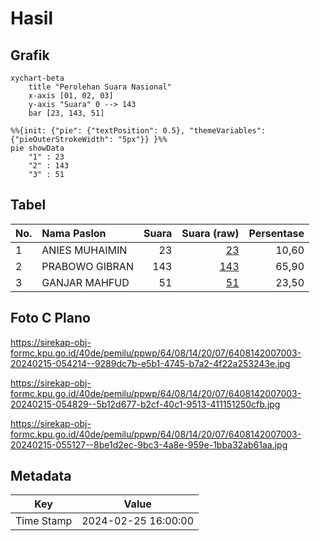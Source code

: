 # Hasil

## Grafik

```mermaid
xychart-beta
    title "Perolehan Suara Nasional"
    x-axis [01, 02, 03]
    y-axis "Suara" 0 --> 143
    bar [23, 143, 51]
```

```mermaid
%%{init: {"pie": {"textPosition": 0.5}, "themeVariables": {"pieOuterStrokeWidth": "5px"}} }%%
pie showData
    "1" : 23
    "2" : 143
    "3" : 51
```

## Tabel

| No. | Nama Paslon    | Suara | Suara (raw) | Persentase |
|:--- |:-------------- | -----:| -----------:| ----------:|
| 1   | ANIES MUHAIMIN | 23    | [23][p-1]   | 10,60      |
| 2   | PRABOWO GIBRAN | 143   | [143][p-2]  | 65,90      |
| 3   | GANJAR MAHFUD  | 51    | [51][p-3]   | 23,50      |


[p-1]: https://github.com/gigit-pemilu/pemilu-2024/blob/main/pilpres/hitung-suara/sub/64-kalimantan-timur/sub/08-kutai-timur/sub/14-rantau-pulung/sub/2007-kebon-agung/sub/003-tps/sub/paslon-1.txt
[p-2]: https://github.com/gigit-pemilu/pemilu-2024/blob/main/pilpres/hitung-suara/sub/64-kalimantan-timur/sub/08-kutai-timur/sub/14-rantau-pulung/sub/2007-kebon-agung/sub/003-tps/sub/paslon-2.txt
[p-3]: https://github.com/gigit-pemilu/pemilu-2024/blob/main/pilpres/hitung-suara/sub/64-kalimantan-timur/sub/08-kutai-timur/sub/14-rantau-pulung/sub/2007-kebon-agung/sub/003-tps/sub/paslon-3.txt

## Foto C Plano

https://sirekap-obj-formc.kpu.go.id/40de/pemilu/ppwp/64/08/14/20/07/6408142007003-20240215-054214--9289dc7b-e5b1-4745-b7a2-4f22a253243e.jpg

https://sirekap-obj-formc.kpu.go.id/40de/pemilu/ppwp/64/08/14/20/07/6408142007003-20240215-054829--5b12d677-b2cf-40c1-9513-411151250cfb.jpg

https://sirekap-obj-formc.kpu.go.id/40de/pemilu/ppwp/64/08/14/20/07/6408142007003-20240215-055127--8be1d2ec-9bc3-4a8e-959e-1bba32ab61aa.jpg


## Metadata

| Key        | Value               |
| ---------- | ------------------- |
| Time Stamp | 2024-02-25 16:00:00 |




